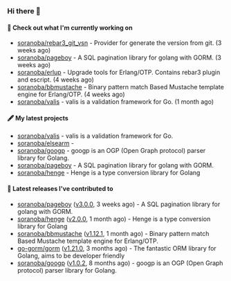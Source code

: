 ### Hi there 👋

#### 👷  Check out what I'm currently working on

- [soranoba/rebar3_git_vsn](https://github.com/soranoba/rebar3_git_vsn) - Provider for generate the version from git. (3 weeks ago)
- [soranoba/pageboy](https://github.com/soranoba/pageboy) - A SQL pagination library for golang with GORM. (3 weeks ago)
- [soranoba/erlup](https://github.com/soranoba/erlup) - Upgrade tools for Erlang/OTP. Contains rebar3 plugin and escript. (4 weeks ago)
- [soranoba/bbmustache](https://github.com/soranoba/bbmustache) - Binary pattern match Based Mustache template engine for Erlang/OTP. (4 weeks ago)
- [soranoba/valis](https://github.com/soranoba/valis) - valis is a validation framework for Go. (1 month ago)

#### 🖋️  My latest projects

- [soranoba/valis](https://github.com/soranoba/valis) - valis is a validation framework for Go.
- [soranoba/elsearm](https://github.com/soranoba/elsearm) - 
- [soranoba/googp](https://github.com/soranoba/googp) - googp is an OGP (Open Graph protocol) parser library for Golang.
- [soranoba/pageboy](https://github.com/soranoba/pageboy) - A SQL pagination library for golang with GORM.
- [soranoba/henge](https://github.com/soranoba/henge) - Henge is a type conversion library for Golang

#### 🚀  Latest releases I've contributed to

- [soranoba/pageboy](https://github.com/soranoba/pageboy) ([v3.0.0](https://github.com/soranoba/pageboy/releases/tag/v3.0.0), 3 weeks ago) - A SQL pagination library for golang with GORM.
- [soranoba/henge](https://github.com/soranoba/henge) ([v2.0.0](https://github.com/soranoba/henge/releases/tag/v2.0.0), 1 month ago) - Henge is a type conversion library for Golang
- [soranoba/bbmustache](https://github.com/soranoba/bbmustache) ([v1.12.1](https://github.com/soranoba/bbmustache/releases/tag/v1.12.1), 1 month ago) - Binary pattern match Based Mustache template engine for Erlang/OTP.
- [go-gorm/gorm](https://github.com/go-gorm/gorm) ([v1.21.0](https://github.com/go-gorm/gorm/releases/tag/v1.21.0), 3 months ago) - The fantastic ORM library for Golang, aims to be developer friendly
- [soranoba/googp](https://github.com/soranoba/googp) ([v1.0.2](https://github.com/soranoba/googp/releases/tag/v1.0.2), 8 months ago) - googp is an OGP (Open Graph protocol) parser library for Golang.
